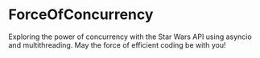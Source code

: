# ForceOfConcurrency
Exploring the power of concurrency with the Star Wars API using asyncio and multithreading. May the force of efficient coding be with you!
